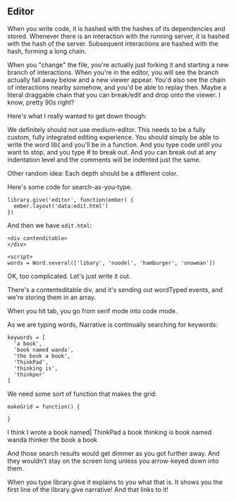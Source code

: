 Editor
------

When you write code, it is hashed with the hashes of its dependencies and stored. Whenever there is an interaction with the running server, it is hashed with the hash of the server. Subsequent interactions are hashed with the hash, forming a long chain. 

When you "change" the file, you're actually just forking it and starting a new branch of interactions. When you're in the editor, you will see the branch actually fall away below and a new viewer appear. You'd also see the chain of interactions nearby somehow, and you'd be able to replay then. Maybe a literal draggable chain that you can break/edit and drop onto the viewer. I know, pretty 90s right?

Here's what I really wanted to get down though:

We definitely should not use medium-editor. This needs to be a fully custom, fully integrated editing experience. You should simply be able to write the word lib( and you'll be in a function. And you type code until you want to stop, and you type # to break out. And you can break out at any indentation level and the comments will be indented just the same.

Other random idea: Each depth should be a different color.

Here's some code for search-as-you-type.

    library.give('editor', function(ember) {
      ember.layout('data:edit.html')
    })

And then we have `edit.html`:

    <div contenditable>
    </div>

    <script>
    words = Word.several(['libary', 'noodel', 'hamburger', 'snowman'])


OK, too complicated. Let's just write it out.

There's a contenteditable div, and it's sending out wordTyped events, and we're storing them in an array.

When you hit tab, you go from serif mode into code mode.

As we are typing words, Narrative is continually searching for keywords:

    keywords = [
      'a book',
      'book named wanda',
      'the book a book',
      'ThinkPad',
      'thinking is',
      'thinkper'
    ]

We need some sort of function that makes the grid:

    makeGrid = function() {
      
    }

I think I wrote a book named|
  ThinkPad      a book
  thinking is     book named wanda
  thinker     the book a book

And those search results would get dimmer as you got further away. And they wouldn't stay on the screen long unless you arrow-keyed down into them.

When you type library.give it explains to you what that is. It shows you the first line of the library.give narrative! And that links to it!




